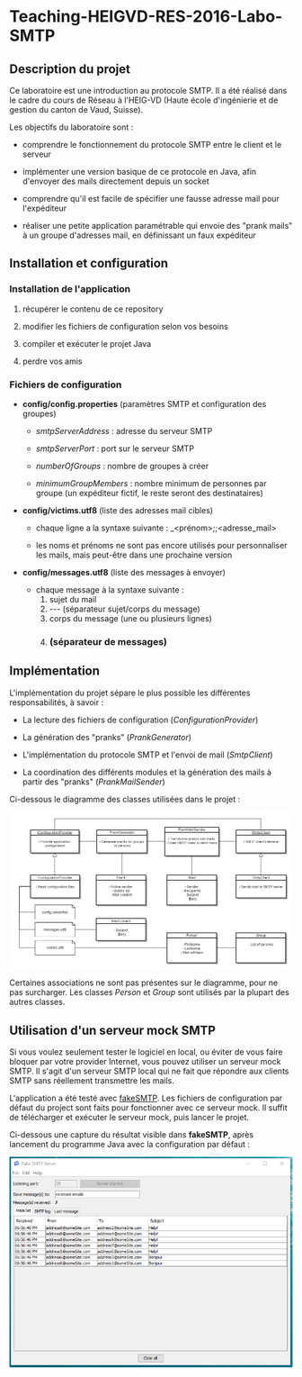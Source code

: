 # Teaching-HEIGVD-RES-2016-Labo-SMTP

## Description du projet

Ce laboratoire est une introduction au protocole SMTP. Il a été réalisé dans le cadre du cours de Réseau à l'HEIG-VD (Haute école d'ingénierie et de gestion du canton de Vaud, Suisse).

Les objectifs du laboratoire sont :

* comprendre le fonctionnement du protocole SMTP entre le client et le serveur

* implémenter une version basique de ce protocole en Java, afin d'envoyer des mails directement depuis un socket

* comprendre qu'il est facile de spécifier une fausse adresse mail pour l'expéditeur

* réaliser une petite application paramétrable qui envoie des "prank mails" à un groupe d'adresses mail, en définissant un faux expéditeur



## Installation et configuration

### Installation de l'application

1. récupérer le contenu de ce repository

2. modifier les fichiers de configuration selon vos besoins

3. compiler et exécuter le projet Java

4. perdre vos amis


### Fichiers de configuration

* **config/config.properties** (paramètres SMTP et configuration des groupes) 

  * _smtpServerAddress_ : adresse du serveur SMTP
  
  * _smtpServerPort_ : port sur le serveur SMTP
  
  * _numberOfGroups_ : nombre de groupes à créer
  
  * _minimumGroupMembers_ : nombre minimum de personnes par groupe (un expéditeur fictif, le reste seront des destinataires)

  
* **config/victims.utf8** (liste des adresses mail cibles)

  * chaque ligne a la syntaxe suivante : _<prénom>;<nom>;<adresse_mail>
  
  * les noms et prénoms ne sont pas encore utilisés pour personnaliser les mails, mais peut-être dans une prochaine version

  
* **config/messages.utf8** (liste des messages à envoyer)

  * chaque message à la syntaxe suivante :
    1. sujet du mail
	2. --- (séparateur sujet/corps du message)
	3. corps du message (une ou plusieurs lignes)
	4. ### (séparateur de messages)


  
## Implémentation

L'implémentation du projet sépare le plus possible les différentes responsabilités, à savoir :

* La lecture des fichiers de configuration (_ConfigurationProvider_)

* La génération des "pranks" (_PrankGenerator_)

* L'implémentation du protocole SMTP et l'envoi de mail (_SmtpClient_)

* La coordination des différents modules et la génération des mails à partir des "pranks" (_PrankMailSender_)

Ci-dessous le diagramme des classes utilisées dans le projet :

![Capture fakeSMTP](figures/classDiagram.png)


Certaines associations ne sont pas présentes sur le diagramme, pour ne pas surcharger. Les classes _Person_ et _Group_ sont utilisés par la plupart des autres classes.



## Utilisation d'un serveur mock SMTP

Si vous voulez seulement tester le logiciel en local, ou éviter de vous faire bloquer par votre provider Internet, vous pouvez utiliser un serveur mock SMTP. Il s'agit d'un serveur SMTP local qui ne fait que répondre aux clients SMTP sans réellement transmettre les mails.

L'application a été testé avec [fakeSMTP](https://nilhcem.github.io/FakeSMTP/). Les fichiers de configuration par défaut du project sont faits pour fonctionner avec ce serveur mock. Il suffit de télécharger et exécuter le serveur mock, puis lancer le projet.

Ci-dessous une capture du résultat visible dans **fakeSMTP**, après lancement du programme Java avec la configuration par défaut :

![Capture fakeSMTP](figures/fakeSMTP.png)